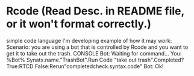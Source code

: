 # Rcode (Read Desc. in README file, or it won't format correctly.)
simple code language I'm developing
example of how it may work:
Scenario: you are using a bot that is controlled by Rcode and you want to get it to take out the trash.
CONSOLE
Bot: Waiting for command...
You: %Bot% Synatx.name."TrashBot".Run Code "take out trash".Completed?True:RTCD False:Rerun"completedcheck.syntax.code"
Bot: Ok!
